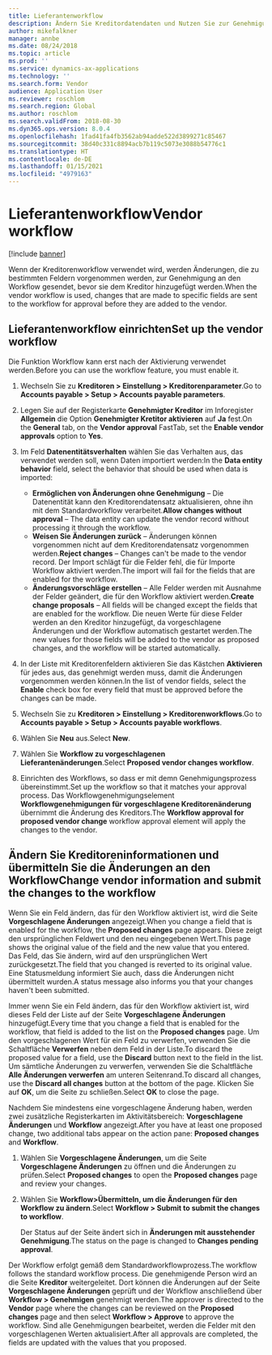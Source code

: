 ```yaml
---
title: Lieferantenworkflow
description: Ändern Sie Kreditordatendaten und Nutzen Sie zur Genehmigung Workflow.
author: mikefalkner
manager: annbe
ms.date: 08/24/2018
ms.topic: article
ms.prod: ''
ms.service: dynamics-ax-applications
ms.technology: ''
ms.search.form: Vendor
audience: Application User
ms.reviewer: roschlom
ms.search.region: Global
ms.author: roschlom
ms.search.validFrom: 2018-08-30
ms.dyn365.ops.version: 8.0.4
ms.openlocfilehash: 1fad41fa4fb3562ab94adde522d3899271c85467
ms.sourcegitcommit: 38d40c331c8894acb7b119c5073e3088b54776c1
ms.translationtype: HT
ms.contentlocale: de-DE
ms.lasthandoff: 01/15/2021
ms.locfileid: "4979163"
---
```

# <a name="vendor-workflow"></a><span data-ttu-id="38aaa-103">Lieferantenworkflow</span><span class="sxs-lookup"><span data-stu-id="38aaa-103">Vendor workflow</span></span>

[!include [banner](../includes/banner.md)]

<span data-ttu-id="38aaa-104">Wenn der Kreditorenworkflow verwendet wird, werden Änderungen, die zu bestimmten Feldern vorgenommen werden, zur Genehmigung an den Workflow gesendet, bevor sie dem Kreditor hinzugefügt werden.</span><span class="sxs-lookup"><span data-stu-id="38aaa-104">When the vendor workflow is used, changes that are made to specific fields are sent to the workflow for approval before they are added to the vendor.</span></span>

## <a name="set-up-the-vendor-workflow"></a><span data-ttu-id="38aaa-105">Lieferantenworkflow einrichten</span><span class="sxs-lookup"><span data-stu-id="38aaa-105">Set up the vendor workflow</span></span>

<span data-ttu-id="38aaa-106">Die Funktion Workflow kann erst nach der Aktivierung verwendet werden.</span><span class="sxs-lookup"><span data-stu-id="38aaa-106">Before you can use the workflow feature, you must enable it.</span></span>

1. <span data-ttu-id="38aaa-107">Wechseln Sie zu **Kreditoren \> Einstellung \> Kreditorenparameter**.</span><span class="sxs-lookup"><span data-stu-id="38aaa-107">Go to **Accounts payable \> Setup \> Accounts payable parameters**.</span></span>
2. <span data-ttu-id="38aaa-108">Legen Sie auf der Registerkarte **Genehmigter Kreditor** im Inforegister **Allgemein** die Option **Genehmigter Kretitor aktivieren** auf **Ja** fest.</span><span class="sxs-lookup"><span data-stu-id="38aaa-108">On the **General** tab, on the **Vendor approval** FastTab, set the **Enable vendor approvals** option to **Yes**.</span></span>
3. <span data-ttu-id="38aaa-109">Im Feld **Datenentitätsverhalten** wählen Sie das Verhalten aus, das verwendet werden soll, wenn Daten importiert werden:</span><span class="sxs-lookup"><span data-stu-id="38aaa-109">In the **Data entity behavior** field, select the behavior that should be used when data is imported:</span></span>

    - <span data-ttu-id="38aaa-110">**Ermöglichen von Änderungen ohne Genehmigung** – Die Datenentität kann den Kreditorendatensatz aktualisieren, ohne ihn mit dem Standardworkflow verarbeitet.</span><span class="sxs-lookup"><span data-stu-id="38aaa-110">**Allow changes without approval** – The data entity can update the vendor record without processing it through the workflow.</span></span>
    - <span data-ttu-id="38aaa-111">**Weisen Sie Änderungen zurück** – Änderungen können vorgenommen nicht auf dem Kreditorendatensatz vorgenommen werden.</span><span class="sxs-lookup"><span data-stu-id="38aaa-111">**Reject changes** – Changes can't be made to the vendor record.</span></span> <span data-ttu-id="38aaa-112">Der Import schlägt für die Felder fehl, die für Importe Workflow aktiviert werden.</span><span class="sxs-lookup"><span data-stu-id="38aaa-112">The import will fail for the fields that are enabled for the workflow.</span></span>
    - <span data-ttu-id="38aaa-113">**Änderungsvorschläge erstellen** – Alle Felder werden mit Ausnahme der Felder geändert, die für den Workflow aktiviert werden.</span><span class="sxs-lookup"><span data-stu-id="38aaa-113">**Create change proposals** – All fields will be changed except the fields that are enabled for the workflow.</span></span> <span data-ttu-id="38aaa-114">Die neuen Werte für diese Felder werden an den Kreditor hinzugefügt, da vorgeschlagene Änderungen und der Workflow automatisch gestartet werden.</span><span class="sxs-lookup"><span data-stu-id="38aaa-114">The new values for those fields will be added to the vendor as proposed changes, and the workflow will be started automatically.</span></span>

4. <span data-ttu-id="38aaa-115">In der Liste mit Kreditorenfeldern aktivieren Sie das Kästchen **Aktivieren** für jedes aus, das genehmigt werden muss, damit die Änderungen vorgenommen werden können.</span><span class="sxs-lookup"><span data-stu-id="38aaa-115">In the list of vendor fields, select the **Enable** check box for every field that must be approved before the changes can be made.</span></span>
5. <span data-ttu-id="38aaa-116">Wechseln Sie zu **Kreditoren \> Einstellung \> Kreditorenworkflows**.</span><span class="sxs-lookup"><span data-stu-id="38aaa-116">Go to **Accounts payable \> Setup \> Accounts payable workflows**.</span></span>
6. <span data-ttu-id="38aaa-117">Wählen Sie **Neu** aus.</span><span class="sxs-lookup"><span data-stu-id="38aaa-117">Select **New**.</span></span>
7. <span data-ttu-id="38aaa-118">Wählen Sie **Workflow zu vorgeschlagenen Lieferantenänderungen**.</span><span class="sxs-lookup"><span data-stu-id="38aaa-118">Select **Proposed vendor changes workflow**.</span></span> 
8. <span data-ttu-id="38aaa-119">Einrichten des Workflows, so dass er mit demn Genehmigungsprozess übereinstimmt.</span><span class="sxs-lookup"><span data-stu-id="38aaa-119">Set up the workflow so that it matches your approval process.</span></span> <span data-ttu-id="38aaa-120">Das Workflowgenehmigungselement **Workflowgenehmigungen für vorgeschlagene Kreditorenänderung** übernimmt die Änderung des Kreditors.</span><span class="sxs-lookup"><span data-stu-id="38aaa-120">The **Workflow approval for proposed vendor change** workflow approval element will apply the changes to the vendor.</span></span>

## <a name="change-vendor-information-and-submit-the-changes-to-the-workflow"></a><span data-ttu-id="38aaa-121">Ändern Sie Kreditoreninformationen und übermitteln Sie die Änderungen an den Workflow</span><span class="sxs-lookup"><span data-stu-id="38aaa-121">Change vendor information and submit the changes to the workflow</span></span>

<span data-ttu-id="38aaa-122">Wenn Sie ein Feld ändern, das für den Workflow aktiviert ist, wird die Seite **Vorgeschlagene Änderungen** angezeigt.</span><span class="sxs-lookup"><span data-stu-id="38aaa-122">When you change a field that is enabled for the workflow, the **Proposed changes** page appears.</span></span> <span data-ttu-id="38aaa-123">Diese zeigt den ursprünglichen Feldwert und den neu eingegebenen Wert.</span><span class="sxs-lookup"><span data-stu-id="38aaa-123">This page shows the original value of the field and the new value that you entered.</span></span> <span data-ttu-id="38aaa-124">Das Feld, das Sie ändern, wird auf den ursprünglichen Wert zurückgesetzt.</span><span class="sxs-lookup"><span data-stu-id="38aaa-124">The field that you changed is reverted to its original value.</span></span> <span data-ttu-id="38aaa-125">Eine Statusmeldung informiert Sie auch, dass die Änderungen nicht übermittelt wurden.</span><span class="sxs-lookup"><span data-stu-id="38aaa-125">A status message also informs you that your changes haven't been submitted.</span></span> 

<span data-ttu-id="38aaa-126">Immer wenn Sie ein Feld ändern, das für den Workflow aktiviert ist, wird dieses Feld der Liste auf der Seite **Vorgeschlagene Änderungen** hinzugefügt.</span><span class="sxs-lookup"><span data-stu-id="38aaa-126">Every time that you change a field that is enabled for the workflow, that field is added to the list on the **Proposed changes** page.</span></span> <span data-ttu-id="38aaa-127">Um den vorgeschlagenen Wert für ein Feld zu verwerfen, verwenden Sie die Schaltfläche **Verwerfen** neben dem Feld in der Liste.</span><span class="sxs-lookup"><span data-stu-id="38aaa-127">To discard the proposed value for a field, use the **Discard** button next to the field in the list.</span></span> <span data-ttu-id="38aaa-128">Um sämtliche Änderungen zu verwerfen, verwenden Sie die Schaltfläche **Alle Änderungen verwerfen** am unteren Seitenrand.</span><span class="sxs-lookup"><span data-stu-id="38aaa-128">To discard all changes, use the **Discard all changes** button at the bottom of the page.</span></span> <span data-ttu-id="38aaa-129">Klicken Sie auf **OK**, um die Seite zu schließen.</span><span class="sxs-lookup"><span data-stu-id="38aaa-129">Select **OK** to close the page.</span></span>

<span data-ttu-id="38aaa-130">Nachdem Sie mindestens eine vorgeschlagene Änderung haben, werden zwei zusätzliche Registerkarten im Aktivitätsbereich: **Vorgeschlagene Änderungen** und **Workflow** angezeigt.</span><span class="sxs-lookup"><span data-stu-id="38aaa-130">After you have at least one proposed change, two additional tabs appear on the action pane: **Proposed changes** and **Workflow**.</span></span>

1. <span data-ttu-id="38aaa-131">Wählen Sie **Vorgeschlagene Änderungen**, um die Seite **Vorgeschlagene Änderungen** zu öffnen und die Änderungen zu prüfen.</span><span class="sxs-lookup"><span data-stu-id="38aaa-131">Select **Proposed changes** to open the **Proposed changes** page and review your changes.</span></span>
2. <span data-ttu-id="38aaa-132">Wählen Sie **Workflow\>Übermitteln, um die Änderungen für den Workflow zu ändern**.</span><span class="sxs-lookup"><span data-stu-id="38aaa-132">Select **Workflow \> Submit to submit the changes to workflow**.</span></span>

    <span data-ttu-id="38aaa-133">Der Status auf der Seite ändert sich in **Änderungen mit ausstehender Genehmigung**.</span><span class="sxs-lookup"><span data-stu-id="38aaa-133">The status on the page is changed to **Changes pending approval**.</span></span>

<span data-ttu-id="38aaa-134">Der Workflow erfolgt gemäß dem Standardworkflowprozess.</span><span class="sxs-lookup"><span data-stu-id="38aaa-134">The workflow follows the standard workflow process.</span></span> <span data-ttu-id="38aaa-135">Die genehmigende Person wird an die Seite **Kreditor** weitergeleitet. Dort können die Änderungen auf der Seite **Vorgeschlagene Änderungen** geprüft und der Workflow anschließend über **Workflow \> Genehmigen** genehmigt werden.</span><span class="sxs-lookup"><span data-stu-id="38aaa-135">The approver is directed to the **Vendor** page where the changes can be reviewed on the **Proposed changes** page and then select **Workflow \> Approve** to approve the workflow.</span></span> <span data-ttu-id="38aaa-136">Sind alle Genehmigungen bearbeitet, werden die Felder mit den vorgeschlagenen Werten aktualisiert.</span><span class="sxs-lookup"><span data-stu-id="38aaa-136">After all approvals are completed, the fields are updated with the values that you proposed.</span></span>
